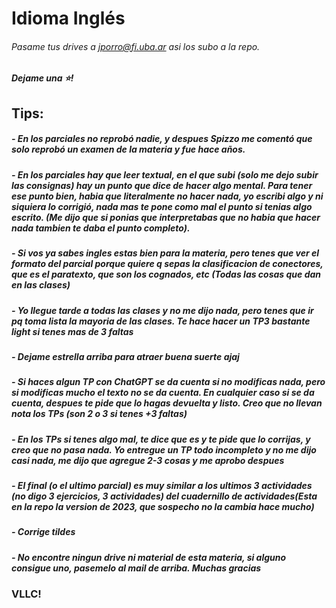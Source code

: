 # Idioma Inglés
###### Pasame tus drives a jporro@fi.uba.ar asi los subo a la repo.
##### Dejame una ⭐!
## Tips:
##### - En los parciales no reprobó nadie, y despues Spizzo me comentó que solo reprobó un examen de la materia y fue hace años. 
##### - En los parciales hay que leer textual, en el que subi (solo me dejo subir las consignas) hay un punto que dice de hacer algo mental. Para tener ese punto bien, habia que literalmente no hacer nada, yo escribi algo y ni siquiera lo corrigió, nada mas te pone como mal el punto si tenias algo escrito. (Me dijo que si ponias que interpretabas que no habia que hacer nada tambien te daba el punto completo). 
##### - Si vos ya sabes ingles estas bien para la materia, pero tenes que ver el formato del parcial porque quiere q sepas la clasificacion de conectores, que es el paratexto, que son los cognados, etc (Todas las cosas que dan en las clases)
##### - Yo llegue tarde a todas las clases y no me dijo nada, pero tenes que ir pq toma lista la mayoria de las clases. Te hace hacer un TP3 bastante light si tenes mas de 3 faltas
##### - Dejame estrella arriba para atraer buena suerte ajaj
##### - Si haces algun TP con ChatGPT se da cuenta si no modificas nada, pero si modificas mucho el texto no se da cuenta. En cualquier caso si se da cuenta, despues te pide que lo hagas devuelta y listo. Creo que no llevan nota los TPs (son 2 o 3 si tenes +3 faltas)
##### - En los TPs si tenes algo mal, te dice que es y te pide que lo corrijas, y creo que no pasa nada. Yo entregue un TP todo incompleto y no me dijo casi nada, me dijo que agregue 2-3 cosas y me aprobo despues
##### - El final (o el ultimo parcial) es muy similar a los ultimos 3 actividades (no digo 3 ejercicios, 3 actividades) del cuadernillo de actividades(Esta en la repo la version de 2023, que sospecho no la cambia hace mucho)
##### - Corrige tildes
##### - No encontre ningun drive ni material de esta materia, si alguno consigue uno, pasemelo al mail de arriba. Muchas gracias

### VLLC!
